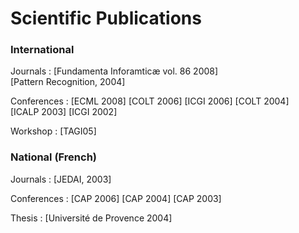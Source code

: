 # Scientific Publications

### International 

Journals
: [Fundamenta&nbsp;Inforamticæ&nbsp;vol.&nbsp;86&nbsp;2008] [Pattern&nbsp;Recognition,&nbsp;2004]  

Conferences
: [ECML&nbsp;2008] [COLT&nbsp;2006] [ICGI&nbsp;2006] [COLT&nbsp;2004] [ICALP&nbsp;2003] [ICGI&nbsp;2002]

Workshop
: [TAGI05]

### National (French)

Journals
: [JEDAI,&nbsp;2003] 

Conferences
: [CAP&nbsp;2006] [CAP&nbsp;2004] [CAP&nbsp;2003] 

Thesis
: [Université&nbsp;de&nbsp;Provence&nbsp;2004]

